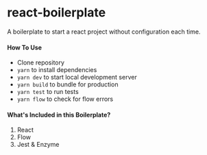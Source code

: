 # react-boilerplate

A boilerplate to start a react project without configuration each time.

#### How To Use

- Clone repository
- `yarn` to install dependencies
- `yarn dev` to start local development server
- `yarn build` to bundle for production
- `yarn test` to run tests
- `yarn flow` to check for flow errors

#### What's Included in this Boilerplate?

1. React
2. Flow
3. Jest & Enzyme